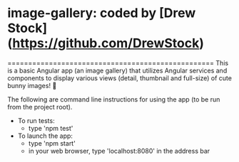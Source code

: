 # image-gallery: coded by [Drew Stock] (https://github.com/DrewStock)

==================================================
This is a basic Angular app (an image gallery) that utilizes Angular services and components to display various views (detail, thumbnail and full-size) of cute bunny images! :rabbit:

The following are command line instructions for using the app (to be run from the project root).

* To run tests:
    * type 'npm test'
* To launch the app:
    * type 'npm start'
    * in your web browser, type 'localhost:8080' in the address bar
